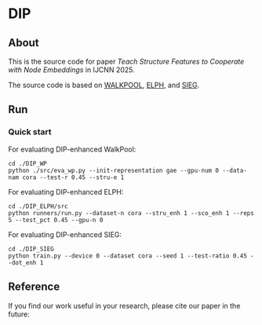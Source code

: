 # DIP


## About

This is the source code for paper _Teach Structure Features to Cooperate with Node Embeddings_ in IJCNN 2025.

The source code is based on [WALKPOOL](https://github.com/DaDaCheng/WalkPooling/), [ELPH](https://github.com/melifluos/subgraph-sketching), and [SIEG](https://github.com/anonymous20221001/SIEG_OGB).

## Run

### Quick start

For evaluating DIP-enhanced WalkPool:

	cd ./DIP_WP
    python ./src/eva_wp.py --init-representation gae --gpu-num 0 --data-nam cora --test-r 0.45 --stru-e 1
For evaluating DIP-enhanced ELPH:

	cd ./DIP_ELPH/src
    python runners/run.py --dataset-n cora --stru_enh 1 --sco_enh 1 --reps 5 --test_pct 0.45 --gpu-n 0
For evaluating DIP-enhanced SIEG:

	cd ./DIP_SIEG
    python train.py --device 0 --dataset cora --seed 1 --test-ratio 0.45 --dot_enh 1


## Reference


If you find our work useful in your research, please cite our paper in the future:



